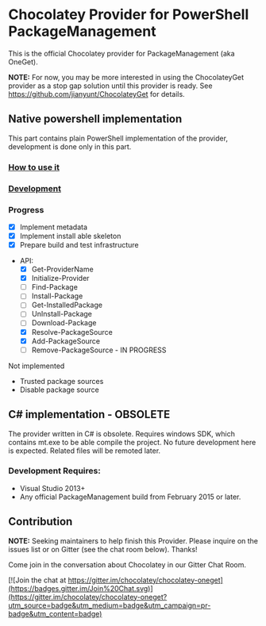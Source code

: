 # Chocolatey Provider for PowerShell PackageManagement

This is the official Chocolatey provider for PackageManagement (aka OneGet).

**NOTE:** For now, you may be more interested in using the ChocolateyGet provider as a stop gap solution until this provider is ready. See https://github.com/jianyunt/ChocolateyGet for details.

## Native powershell implementation

This part contains plain PowerShell implementation of the provider, development is done only in this part.

### [How to use it](/docs/howto.md)

### [Development](/docs/contributing.md)

### Progress

* [x] Implement metadata
* [x] Implement install able skeleton
* [x] Prepare build and test infrastructure
* API:
  * [x] Get-ProviderName
  * [x] Initialize-Provider
  * [ ] Find-Package
  * [ ] Install-Package
  * [ ] Get-InstalledPackage
  * [ ] UnInstall-Package
  * [ ] Download-Package
  * [x] Resolve-PackageSource
  * [x] Add-PackageSource
  * [ ] Remove-PackageSource - IN PROGRESS

Not implemented
* Trusted package sources
* Disable package source

## C# implementation - OBSOLETE

The provider written in C# is obsolete. Requires windows SDK, which contains mt.exe to be able compile the project. No future development here is expected. Related files will be remoted later.

### Development Requires:

* Visual Studio 2013+
* Any official PackageManagement build from February 2015 or later.

## Contribution

**NOTE:** Seeking maintainers to help finish this Provider. Please inquire on the issues list or on Gitter (see the chat room below). Thanks!

Come join in the conversation about Chocolatey in our Gitter Chat Room.

[![Join the chat at https://gitter.im/chocolatey/chocolatey-oneget](https://badges.gitter.im/Join%20Chat.svg)](https://gitter.im/chocolatey/chocolatey-oneget?utm_source=badge&utm_medium=badge&utm_campaign=pr-badge&utm_content=badge)
